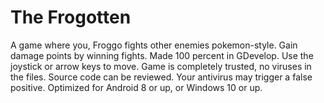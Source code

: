 # The Frogotten
A game where you, Froggo fights other enemies pokemon-style. Gain damage points by winning fights. Made 100 percent in GDevelop. Use the joystick or arrow keys to move. Game is completely trusted, no viruses in the files. Source code can be reviewed. Your antivirus may trigger a false positive. Optimized for Android 8 or up, or Windows 10 or up.

